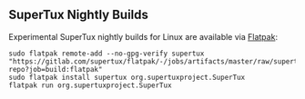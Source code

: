 SuperTux Nightly Builds
-----------------------

Experimental SuperTux nightly builds for Linux are available via [Flatpak](https://flatpak.org/):

    sudo flatpak remote-add --no-gpg-verify supertux "https://gitlab.com/supertux/flatpak/-/jobs/artifacts/master/raw/supertux-repo?job=build:flatpak"
    sudo flatpak install supertux org.supertuxproject.SuperTux
    flatpak run org.supertuxproject.SuperTux
